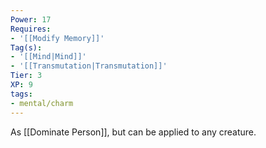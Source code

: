 ```yaml
---
Power: 17
Requires:
- '[[Modify Memory]]'
Tag(s):
- '[[Mind|Mind]]'
- '[[Transmutation|Transmutation]]'
Tier: 3
XP: 9
tags:
- mental/charm
---
```


As [[Dominate Person]], but can be applied to any creature.